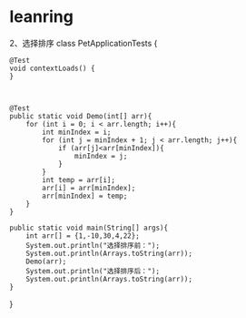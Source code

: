 # leanring
2、选择排序
class PetApplicationTests {

    @Test
    void contextLoads() {
    }



    @Test
    public static void Demo(int[] arr){
        for (int i = 0; i < arr.length; i++){
            int minIndex = i;
            for (int j = minIndex + 1; j < arr.length; j++){
                if (arr[j]<arr[minIndex]){
                    minIndex = j;
                }
            }
            int temp = arr[i];
            arr[i] = arr[minIndex];
            arr[minIndex] = temp;
        }
    }

    public static void main(String[] args){
        int arr[] = {1,-10,30,4,22};
        System.out.println("选择排序前：");
        System.out.println(Arrays.toString(arr));
        Demo(arr);
        System.out.println("选择排序后：");
        System.out.println(Arrays.toString(arr));
    }
}
